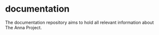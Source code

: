 # documentation
The documentation repository aims to hold all relevant information about The Anna Project.
